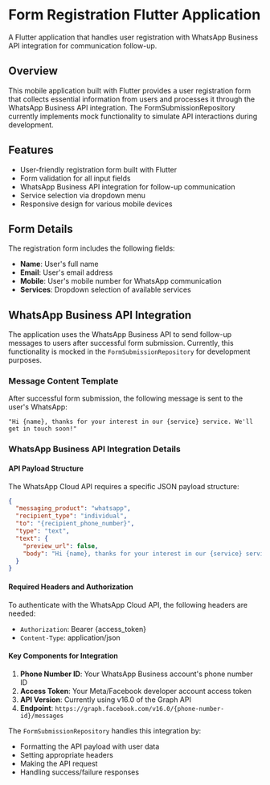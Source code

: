 # Form Registration Flutter Application

A Flutter application that handles user registration with WhatsApp Business API integration for communication follow-up.

## Overview

This mobile application built with Flutter provides a user registration form that collects essential information from users and processes it through the WhatsApp Business API integration. The FormSubmissionRepository currently implements mock functionality to simulate API interactions during development.

## Features

- User-friendly registration form built with Flutter
- Form validation for all input fields
- WhatsApp Business API integration for follow-up communication
- Service selection via dropdown menu
- Responsive design for various mobile devices

## Form Details

The registration form includes the following fields:
- **Name**: User's full name
- **Email**: User's email address
- **Mobile**: User's mobile number for WhatsApp communication
- **Services**: Dropdown selection of available services

## WhatsApp Business API Integration

The application uses the WhatsApp Business API to send follow-up messages to users after successful form submission. Currently, this functionality is mocked in the `FormSubmissionRepository` for development purposes.

### Message Content Template

After successful form submission, the following message is sent to the user's WhatsApp:
```
"Hi {name}, thanks for your interest in our {service} service. We'll get in touch soon!"
```

### WhatsApp Business API Integration Details

#### API Payload Structure

The WhatsApp Cloud API requires a specific JSON payload structure:

```json
{
  "messaging_product": "whatsapp",
  "recipient_type": "individual",
  "to": "{recipient_phone_number}",
  "type": "text",
  "text": {
    "preview_url": false,
    "body": "Hi {name}, thanks for your interest in our {service} service. We'll get in touch soon!"
  }
}
```

#### Required Headers and Authorization

To authenticate with the WhatsApp Cloud API, the following headers are needed:

- `Authorization`: Bearer {access_token}
- `Content-Type`: application/json

#### Key Components for Integration

1. **Phone Number ID**: Your WhatsApp Business account's phone number ID
2. **Access Token**: Your Meta/Facebook developer account access token
3. **API Version**: Currently using v16.0 of the Graph API
4. **Endpoint**: `https://graph.facebook.com/v16.0/{phone-number-id}/messages`

The `FormSubmissionRepository` handles this integration by:
- Formatting the API payload with user data
- Setting appropriate headers
- Making the API request
- Handling success/failure responses